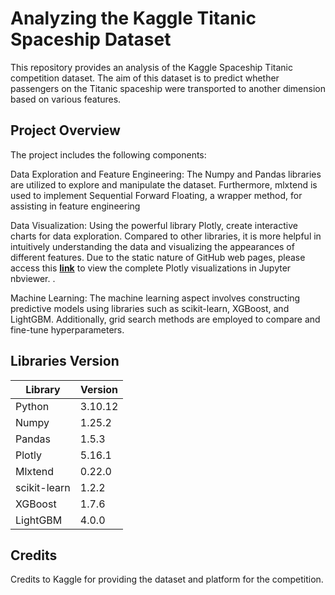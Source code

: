 # Analyzing the Kaggle Titanic Spaceship Dataset

This repository provides an analysis of the Kaggle Spaceship Titanic competition dataset. The aim of this dataset is to predict whether passengers on the Titanic spaceship were transported to another dimension based on various features.

## Project Overview

The project includes the following components:

Data Exploration and Feature Engineering: The Numpy and Pandas libraries are utilized to explore and manipulate the dataset. Furthermore, mlxtend is used to implement Sequential Forward Floating, a wrapper method, for assisting in feature engineering

Data Visualization: Using the powerful library Plotly, create interactive charts for data exploration. Compared to other libraries, it is more helpful in intuitively understanding the data and visualizing the appearances of different features. Due to the static nature of GitHub web pages, please access this **[link](https://nbviewer.org/github/TicyYang/kaggle_spaceship_titanic_analysis/blob/main/spaceship_titanic_analysis.ipynb)** to view the complete Plotly visualizations in Jupyter nbviewer. .

Machine Learning: The machine learning aspect involves constructing predictive models using libraries such as scikit-learn, XGBoost, and LightGBM. Additionally, grid search methods are employed to compare and fine-tune hyperparameters.

## Libraries Version
| Library      | Version |
| ---          | ---     |
| Python       | 3.10.12 |
| Numpy        | 1.25.2  |
| Pandas       | 1.5.3   |
| Plotly       | 5.16.1  |
| Mlxtend      | 0.22.0  |
| scikit-learn | 1.2.2   |
| XGBoost      | 1.7.6   |
| LightGBM     | 4.0.0   |


## Credits
Credits to Kaggle for providing the dataset and platform for the competition.

